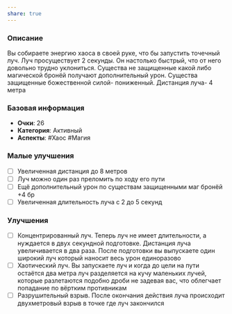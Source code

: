 ```yaml
---
share: true
---
```

### Описание
Вы собираете энергию хаоса в своей руке, что бы запустить точечный луч. Луч просуществует 2 секунды. Он настолько быстрый, что от него довольно трудно уклониться. Существа не защищенные какой либо магической бронёй получают дополнительный урон. Существа защищенные божественной силой- пониженный. Дистанция луча- 4 метра
### Базовая информация
- **Очки**: 26
- **Категория**: Активный
- **Аспекты**: #Хаос #Магия
### Малые улучшения
- [ ] Увеличенная дистанция до 8 метров
- [ ] Луч можно один раз преломить по ходу его пути
- [ ] Ещё дополнительный урон по существам защищенными маг бронёй +4 бр
- [ ] Увеличенная длительность луча с 2 до 5 секунд
### Улучшения
- [ ] Концентрированный луч. Теперь луч не имеет длительности, а нуждается в двух секундной подготовке. Дистанция луча увеличивается в два раза. После подготовки вы выпускаете один широкий луч который наносит весь урон единоразово
- [ ] Хаотический луч. Вы запускаете луч и когда до цели на пути остаётся два метра луч разделяется на кучу маленьких лучей, которые разлетаются подобно дроби не задевая вас, что облегчает попадание по вёртким противникам
- [ ] Разрушительный взрыв. После окончания действия луча происходит двухметровый взрыв в точке где луч закончился